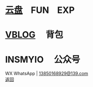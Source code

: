 # [云盘](https://pan.baidu.com/s/1S5NUrdHv3ot61Xh8h3Jshg)    FUN    EXP<br />
# [VBLOG](http://blog.sina.cn/dpool/blog/u/6514773409)      背包<br />
# INSMYIO     公众号<br />
WX WhatsApp | 13850168929@139.com<br />
[返回](https://myio.github.io/)
